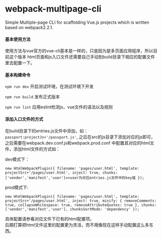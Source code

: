 # webpack-multipage-cli
Simple Multiple-page CLI for scaffolding Vue.js projects which is written based on webpack2.2.1.

#### 基本使用方法
  使用方法与vue官方的vue-cli基本是一样的，只是因为是多页面应用程序，所以目前这个版本
  html页面和js入口文件还需要自己手动到build目录下相应的配置文件里去配置一下。
  
#### 基本构建命令
  `npm run dev` 开启测试环境，在测试环境下开发  
  
  `npm run build` 发布正式版本  
  
  `npm run lint` 应用eslint检测js，vue文件的语法以及规则

#### 添加入口文件的方式  

  在build目录下的entries.js文件中添加，如：`passport:projectJs+'/passport.js'`,
之后在src的js目录下添加对应的js即可，之后需要在webpack.dev.conf.js和webpack.prod.conf
中配置其对应的html文件，添加html文件的方式如：  

dev模式下：  

`
     new HtmlWebpackPlugin({
           filename: 'pages/user.html',
           template: projectSrc+'/pages/user.html',
           inject: true,
           chunks: ['vendor','manifest','user']=>user为对应entries.js文件中的key值
     });
`
     
prod模式下:  

`
     new HtmlWebpackPlugin({
           filename: 'pages/user.html',
           template: projectSrc+'/pages/user.html',
           inject: true,
           minify: {
             removeComments: true,
             collapseWhitespace: true,
             removeAttributeQuotes: true
           },
           chunks: ['vendor','manifest','user'],
           chunksSortMode: 'dependency'
     });
`
     
具体配置请参看对应文件下已有的html配置项。  
后期打算把html文件这里的配置更为灵活，而不用像现在这样手动配置这么多东西。
